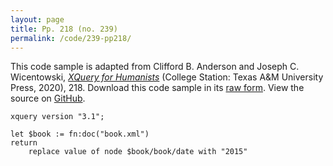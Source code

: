 ```yaml
---
layout: page
title: Pp. 218 (no. 239)
permalink: /code/239-pp218/
---
```


This code sample is adapted from Clifford B. Anderson and Joseph C. Wicentowski, 
[_XQuery for Humanists_](/) (College Station: Texas A&M University Press, 2020), 218. 
Download this code sample in its [raw form](/code/239-pp218/239-pp218.xq).
View the source on [GitHub](https://github.com/coding4humanists/xquery4humanists/blob/release/code/239-pp218/239-pp218.xq).

```xquery
xquery version "3.1";

let $book := fn:doc("book.xml")
return
    replace value of node $book/book/date with "2015"
```  

